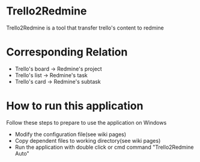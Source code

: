 # Trello2Redmine
Trello2Redmine is a tool that transfer trello's content to redmine

# Corresponding Relation
* Trello's board -> Redmine's project
* Trello's list -> Redmine's task
* Trello's card -> Redmine's subtask

# How to run this application
 Follow these steps to prepare to use the application on Windows
 * Modify the configuration file(see wiki pages)
 * Copy dependent files to working directory(see wiki pages)
 * Run the application with double click or cmd command "Trello2Redmine Auto"
